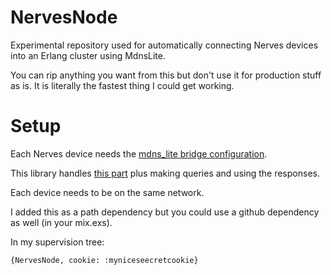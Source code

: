 # NervesNode

Experimental repository used for automatically connecting Nerves devices into an Erlang cluster using MdnsLite.

You can rip anything you want from this but don't use it for production stuff as is. It is literally the fastest thing I could get working.

# Setup

Each Nerves device needs the [mdns_lite bridge configuration](https://github.com/nerves-networking/mdns_lite#dns-bridge-configuration).

This library handles [this part](https://hexdocs.pm/nerves_pack/0.6.0/readme.html#erlang-distribution) plus making queries and using the responses.

Each device needs to be on the same network.

I added this as a path dependency but you could use a github dependency as well (in your mix.exs).

In my supervision tree:

```
{NervesNode, cookie: :myniceseecretcookie}
```
